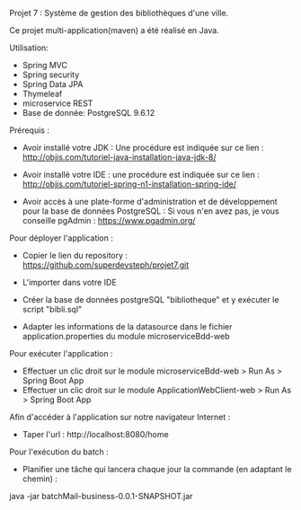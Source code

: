 Projet 7 : Système de gestion des bibliothèques d'une ville.

Ce projet multi-application(maven) a été réalisé en Java.

Utilisation:

 - Spring MVC
 - Spring security 
 - Spring Data JPA
 - Thymeleaf
 - microservice REST
 - Base de donnée: PostgreSQL 9.6.12

Prérequis : 

- Avoir installé votre JDK : Une procédure est indiquée sur ce lien : 
http://objis.com/tutoriel-java-installation-java-jdk-8/

- Avoir installé votre IDE : une procédure est indiquée sur ce lien : 
http://objis.com/tutoriel-spring-n1-installation-spring-ide/

- Avoir accès à une plate-forme d'administration et de développement pour la base de données PostgreSQL : Si vous n'en avez pas, je vous conseille pgAdmin : https://www.pgadmin.org/


Pour déployer l'application :

- Copier le lien du repository : https://github.com/superdevsteph/projet7.git

- L'importer dans votre IDE

- Créer la base de données postgreSQL "bibliotheque" et y exécuter le script "bibli.sql"

- Adapter les informations de la datasource dans le fichier application.properties du module microserviceBdd-web

Pour exécuter l'application :

- Effectuer un clic droit sur le module microserviceBdd-web > Run As > Spring Boot App
- Effectuer un clic droit sur le module ApplicationWebClient-web > Run As > Spring Boot App

Afin d'accéder à l'application sur notre navigateur Internet : 

- Taper l'url : http://localhost:8080/home

Pour l'exécution du batch :

- Planifier une tâche qui lancera chaque jour la commande (en adaptant le chemin) : 

java -jar batchMail-business-0.0.1-SNAPSHOT.jar
